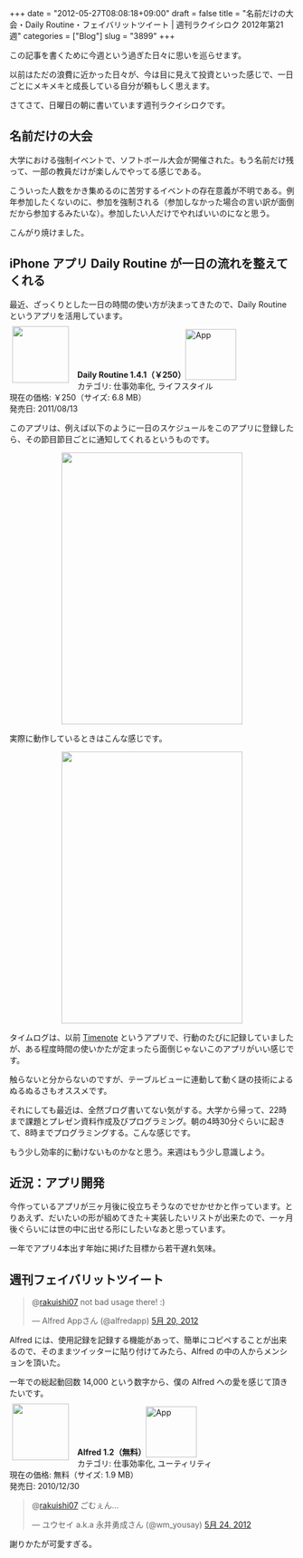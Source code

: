 +++
date = "2012-05-27T08:08:18+09:00"
draft = false
title = "名前だけの大会・Daily Routine・フェイバリットツイート | 週刊ラクイシロク 2012年第21週"
categories = ["Blog"]
slug = "3899"
+++

この記事を書くために今週という過ぎた日々に思いを巡らせます。

以前はただの浪費に近かった日々が、今は目に見えて投資といった感じで、一日ごとにメキメキと成長している自分が頼もしく思えます。

さてさて、日曜日の朝に書いています週刊ラクイシロクです。

<h2>名前だけの大会</h2>

大学における強制イベントで、ソフトボール大会が開催された。もう名前だけ残って、一部の教員だけが楽しんでやってる感じである。

こういった人数をかき集めるのに苦労するイベントの存在意義が不明である。例年参加したくないのに、参加を強制される（参加しなかった場合の言い訳が面倒だから参加するみたいな）。参加したい人だけでやればいいのになと思う。

こんがり焼けました。

<h2>iPhone アプリ Daily Routine が一日の流れを整えてくれる</h2>

最近、ざっくりとした一日の時間の使い方が決まってきたので、Daily Routine というアプリを活用しています。

<a href="https://itunes.apple.com/jp/app/id445173933?mt=8&uo=4&at=11l3RT" target="_blank" rel="nofollow"><img width="100" class="alignleft" align="left" src="http://a5.mzstatic.com/us/r1000/062/Purple/v4/ce/60/93/ce6093f9-3861-67dd-39f5-8911b8f78b11/mzl.dxfwfshf.100x100-75.png" style="margin: -5px 15px 1px 5px;"></a><strong> Daily Routine 1.4.1（￥250）</strong><a href="https://itunes.apple.com/jp/app/id445173933?mt=8&uo=4&at=11l3RT" target="_blank" rel="nofollow"><img src="/images/2012/12/viewinitunes_jp.png" style="vertical-align:bottom;" width="90" alt="App"></a><br> カテゴリ: 仕事効率化, ライフスタイル<br> 現在の価格: ￥250（サイズ: 6.8 MB）<br> 発売日: 2011/08/13<br style="clear: both;">

このアプリは、例えば以下のように一日のスケジュールをこのアプリに登録したら、その節目節目ごとに通知してくれるというものです。

<img style="display:block; margin-left:auto; margin-right:auto;" src="/images/2012/05/3899_1.png" border="0" width="320" height="480" />

実際に動作しているときはこんな感じです。

<img style="display:block; margin-left:auto; margin-right:auto;" src="/images/2012/05/3899_2.png" border="0" width="320" height="480" />

タイムログは、以前 <a href="http://rakuishi.com/iphone/1886/" target="_blank">Timenote</a> というアプリで、行動のたびに記録していましたが、ある程度時間の使いかたが定まったら面倒じゃないこのアプリがいい感じです。

触らないと分からないのですが、テーブルビューに連動して動く謎の技術によるぬるぬるさもオススメです。

それにしても最近は、全然ブログ書いてない気がする。大学から帰って、22時まで課題とプレゼン資料作成及びプログラミング。朝の4時30分ぐらいに起きて、8時までプログラミングする。こんな感じです。

もう少し効率的に動けないものかなと思う。来週はもう少し意識しよう。

<h2>近況：アプリ開発</h2>

今作っているアプリが三ヶ月後に役立ちそうなのでせかせかと作っています。とりあえず、だいたいの形が組めてきた＋実装したいリストが出来たので、一ヶ月後ぐらいには世の中に出せる形にしたいなあと思っています。

一年でアプリ4本出す年始に掲げた目標から若干遅れ気味。

<h2>週刊フェイバリットツイート</h2>

<blockquote class="twitter-tweet" data-in-reply-to="204127789455130624" lang="ja"><p>@<a href="https://twitter.com/rakuishi07">rakuishi07</a> not bad usage there! :)</p>&mdash; Alfred Appさん (@alfredapp) <a href="https://twitter.com/alfredapp/status/204146207512215552" data-datetime="2012-05-20T09:47:03+00:00">5月 20, 2012</a></p></blockquote>


Alfred には、使用記録を記録する機能があって、簡単にコピペすることが出来るので、そのままツイッターに貼り付けてみたら、Alfred の中の人からメンションを頂いた。

一年での総起動回数 14,000 という数字から、僕の Alfred への愛を感じて頂きたいです。

<a href="https://itunes.apple.com/jp/app/id405843582?mt=8&uo=4&at=11l3RT" target="_blank" rel="nofollow"><img width="100" class="alignleft" align="left" src="http://a1.mzstatic.com/us/r1000/069/Purple/v4/b4/7b/51/b47b5118-5ba5-a359-0bc6-e71494225963/appicon.100x100-75.png" style="margin: -5px 15px 1px 5px;"></a><strong> Alfred 1.2（無料）</strong><a href="https://itunes.apple.com/jp/app/id405843582?mt=8&uo=4&at=11l3RT" target="_blank" rel="nofollow"><img src="/images/2012/12/viewinitunes_jp.png" style="vertical-align:bottom;" width="90" alt="App"></a><br> カテゴリ: 仕事効率化, ユーティリティ<br> 現在の価格: 無料（サイズ: 1.9 MB）<br> 発売日: 2010/12/30<br style="clear: both;">

<blockquote class="twitter-tweet" data-in-reply-to="205525785870733312" lang="ja"><p>@<a href="https://twitter.com/rakuishi07">rakuishi07</a> ごむぇん…</p>&mdash; ユウセイ a.k.a 永井勇成さん (@wm_yousay) <a href="https://twitter.com/wm_yousay/status/205526079492997120" data-datetime="2012-05-24T05:10:10+00:00">5月 24, 2012</a></p></blockquote>


謝りかたが可愛すぎる。
